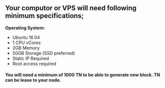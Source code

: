 ## Your computor or VPS will need following minimum specifications;

**Operating System:**

* Ubuntu 16.04
* 1 CPU vCores
* 2GB Memory
* 50GB Storage \(SSD preferred\)
* Static IP Required
* Root access required

#### You will need a minimum of 1000 TN to be able to generate new block. TN can be lease to your node.



